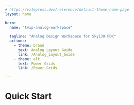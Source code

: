 ```yaml
---
# https://vitepress.dev/reference/default-theme-home-page
layout: home

hero:
  name: "tvip-analog-workspace"
  
  tagline: "Analog Design Workspace for Sky130 PDK"
  actions:
    - theme: brand
      text: Analog Layout Guide
      link: /Analog_Layout_Guide
    - theme: alt
      text: Power Grids
      link: /Power_Grids

---
```


# Quick Start
